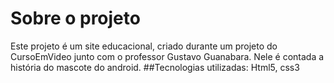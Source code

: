 # Sobre o projeto
Este projeto é um site educacional, criado durante um projeto do CursoEmVideo junto com o professor Gustavo Guanabara.
Nele é contada a história do mascote do android.
##Tecnologias utilizadas:
Html5, css3
